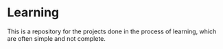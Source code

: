 # Learning
This is a repository for the projects done in the process of learning, which are often simple and not complete.
